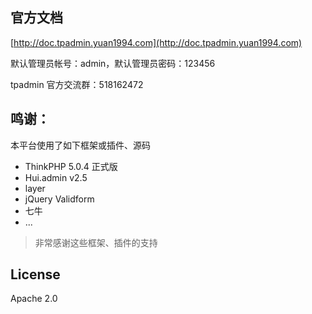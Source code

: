 

## 官方文档
[http://doc.tpadmin.yuan1994.com](http://doc.tpadmin.yuan1994.com)


默认管理员帐号：admin，默认管理员密码：123456

tpadmin 官方交流群：518162472


## 鸣谢：
本平台使用了如下框架或插件、源码
* ThinkPHP 5.0.4 正式版
* Hui.admin v2.5 
* layer
* jQuery Validform
* 七牛
* ...

>非常感谢这些框架、插件的支持

## License
Apache 2.0